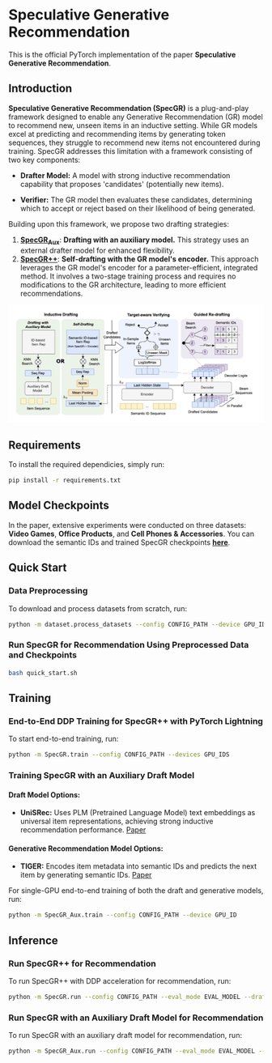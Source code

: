 # Speculative Generative Recommendation

This is the official PyTorch implementation of the paper **Speculative Generative Recommendation**.

## Introduction

**Speculative Generative Recommendation (SpecGR)** is a plug-and-play framework designed to enable any Generative Recommendation (GR) model to recommend new, unseen items in an inductive setting. While GR models excel at predicting and recommending items by generating token sequences, they struggle to recommend new items not encountered during training. SpecGR addresses this limitation with a framework consisting of two key components:

- **Drafter Model:** A model with strong inductive recommendation capability that proposes 'candidates' (potentially new items).

- **Verifier:** The GR model then evaluates these candidates, determining which to accept or reject based on their likelihood of being generated.

Building upon this framework, we propose two drafting strategies:
1. [**SpecGR<sub>Aux</sub>**](SpecGR_Aux): **Drafting with an auxiliary model.** This strategy uses an external drafter model for enhanced flexibility.
2. [**SpecGR++**](SpecGR): **Self-drafting with the GR model's encoder.** This approach leverages the GR model's encoder for a parameter-efficient, integrated method. It involves a two-stage training process and requires no modifications to the GR architecture, leading to more efficient recommendations.


![Main Plot](assets/main.png)

## Requirements

To install the required dependicies, simply run:

```bash
pip install -r requirements.txt
```

## Model Checkpoints

In the paper, extensive experiments were conducted on three datasets: **Video Games**, **Office Products**, and **Cell Phones & Accessories**. You can download the semantic IDs and trained SpecGR checkpoints [**here**](https://drive.google.com/drive/u/1/folders/1kbKt-J6srLye8-8f6e94nqc1XRvBe3Lu).

## Quick Start

### Data Preprocessing

To download and process datasets from scratch, run:

```bash
python -m dataset.process_datasets --config CONFIG_PATH --device GPU_ID
```

### Run SpecGR for Recommendation Using Preprocessed Data and Checkpoints

```bash
bash quick_start.sh
```

## Training

### End-to-End DDP Training for SpecGR++ with PyTorch Lightning

To start end-to-end training, run:

```bash
python -m SpecGR.train --config CONFIG_PATH --devices GPU_IDS
```

### Training SpecGR with an Auxiliary Draft Model

#### Draft Model Options:
- **UniSRec:** Uses PLM (Pretrained Language Model) text embeddings as universal item representations, achieving strong inductive recommendation performance. [Paper](https://arxiv.org/abs/2206.05941)

#### Generative Recommendation Model Options:
- **TIGER:** Encodes item metadata into semantic IDs and predicts the next item by generating semantic IDs. [Paper](https://openreview.net/forum?id=BJ0fQUU32w)

For single-GPU end-to-end training of both the draft and generative models, run:

```bash
python -m SpecGR_Aux.train --config CONFIG_PATH --device GPU_ID
```

## Inference

### Run SpecGR++ for Recommendation

To run SpecGR++ with DDP acceleration for recommendation, run:

```bash
python -m SpecGR.run --config CONFIG_PATH --eval_mode EVAL_MODEL --draft_size DRAFT_SIZE --num_beams NUM_BEAMS --threshold THRESHOLD --max_eval_steps MAX_EVAL_STEPS --devices GPUS_IDS
```

### Run SpecGR with an Auxiliary Draft Model for Recommendation

To run SpecGR with an auxiliary draft model for recommendation, run:

```bash
python -m SpecGR_Aux.run --config CONFIG_PATH --eval_mode EVAL_MODEL --draft_size DRAFT_SIZE --num_beams NUM_BEAMS --threshold THRESHOLD --max_eval_steps MAX_EVAL_STEPS --device GPU_ID
```
